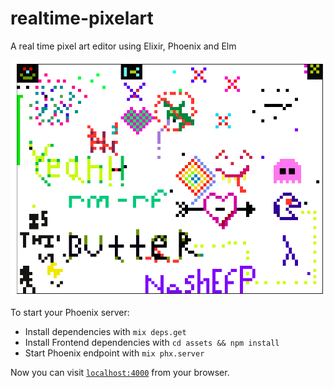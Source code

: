 # realtime-pixelart

A real time pixel art editor using Elixir, Phoenix and Elm

![A masterpiece by NashFP](nashfp.png)

To start your Phoenix server:

  * Install dependencies with `mix deps.get`
  * Install Frontend dependencies with `cd assets && npm install`
  * Start Phoenix endpoint with `mix phx.server`

Now you can visit [`localhost:4000`](http://localhost:4000) from your browser.